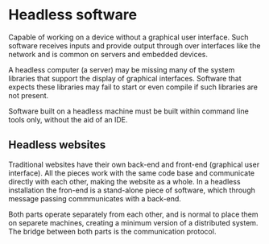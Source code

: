 # Headless software
Capable of working on a device without a graphical user interface. Such software receives inputs and provide output through over interfaces like the network and is common on servers and embedded devices.

A headless computer (a server) may be missing many of the system libraries that support the display of graphical interfaces. Software that expects these libraries may fail to start or even compile if such libraries are not present.

Software built on a headless machine must be built within command line tools only, without the aid of an IDE.

## Headless websites
Traditional websites have their own back-end and front-end (graphical user interface). All the pieces work with the same code base and communicate directly with each other, making the website as a whole. In a headless installation the fron-end is a stand-alone piece of software, which through message passing commmunicates with a back-end.

Both parts operate separately from each other, and is normal to place them on separete machines, creating a minimum version of a distributed system. The bridge between both parts is the communication protocol.
